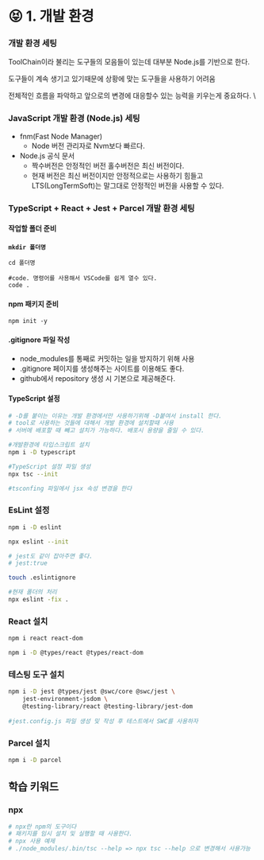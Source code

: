 # 😝 1. 개발 환경

### 개발 환경 세팅

ToolChain이라 불리는 도구들의 모음들이 있는데 대부분 Node.js를 기반으로 한다.

도구들이 계속 생기고 있기때문에 상황에 맞는 도구들을 사용하기 어려움

전체적인 흐름을 파악하고 앞으로의 변경에 대응할수 있는 능력을 키우는게 중요하다. \


### JavaScript 개발 환경 (Node.js) 세팅

* fnm(Fast Node Manager)
  * Node 버전 관리자로 Nvm보다 빠르다.
* Node.js 공식 문서 &#x20;
  * 짝수버전은 안정적인 버전 홀수버전은 최신 버전이다.
  * 현재 버전은 최신 버전이지만 안정적으로는 사용하기 힘들고 LTS(LongTermSoft)는 말그대로 안정적인 버전을 사용할 수 있다.



### TypeScript + React + Jest + Parcel 개발 환경 세팅

#### 작업할 폴더 준비

<pre class="language-sh"><code class="lang-sh"><strong>mkdir 폴더명 
</strong>
cd 폴더명 

#code. 명령어를 사용해서 VSCode를 쉽게 열수 있다. 
code .
</code></pre>

#### npm 패키지 준비&#x20;

```shell
npm init -y
```

#### .gitignore 파일 작성&#x20;

* node\_modules를 통째로 커밋하는 일을 방지하기 위해 사용
* .gitignore 페이지를 생성해주는 사이트를 이용해도 좋다.
* github에서 repository 생성 시 기본으로 제공해준다.

#### TypeScript 설정

```sh
# -D를 붙이는 이유는 개발 환경에서만 사용하기위해 -D붙여서 install 한다.
# tool로 사용하는 것들에 대해서 개발 환경에 설치할때 사용
# 서버에 배포할 때 빼고 설치가 가능하다. 배포시 용량을 줄일 수 있다.

#개발환경에 타입스크립트 설치
npm i -D typescript

#TypeScript 설정 파일 생성
npx tsc --init

#tsconfing 파일에서 jsx 속성 변경을 한다 
```

### EsLint 설정

```sh
npm i -D eslint

npx eslint --init

# jest도 같이 잡아주면 좋다. 
# jest:true

touch .eslintignore

#현재 폴더의 처리
npx eslint -fix .
```

### React 설치&#x20;

```sh
npm i react react-dom

npm i -D @types/react @types/react-dom
```

### 테스팅 도구 설치&#x20;

```sh
npm i -D jest @types/jest @swc/core @swc/jest \
    jest-environment-jsdom \
    @testing-library/react @testing-library/jest-dom
    
#jest.config.js 파일 생성 및 작성 후 테스트에서 SWC를 사용하자 
```

### Parcel 설치

```sh
npm i -D parcel
```

### &#xD;

## 학습 키워드

### npx

```sh
# npx란 npm의 도구이다 
# 패키지를 임시 설치 및 실행할 때 사용한다.
# npx 사용 예제 
# ./node_modules/.bin/tsc --help => npx tsc --help 으로 변경해서 사용가능 
```
